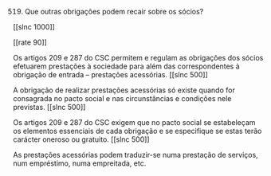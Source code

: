 519. Que  outras obrigações  podem recair  sobre os sócios?

[[slnc 1000]]

[[rate 90]]

Os  artigos  209  e  287  do  CSC  permitem  e  regulam  as  obrigações  dos  sócios efetuarem  prestações à  sociedade  para  além  das  correspondentes  à  obrigação  de entrada –  prestações acessórias.
[[slnc 500]]

A  obrigação  de  realizar  prestações  acessórias  só  existe  quando  for  consagrada no  pacto  social  e  nas  circunstâncias  e  condições  nele  previstas.
[[slnc 500]]

Os  artigos 209  e  287  do  CSC  exigem  que  no  pacto  social  se  estabeleçam  os  elementos essenciais  de  cada  obrigação  e  se  especifique  se  estas  terão  carácter  oneroso  ou gratuito.
[[slnc 500]]

As  prestações acessórias  podem  traduzir-se  numa  prestação  de  serviços, num  empréstimo,  numa  empreitada,  etc.
